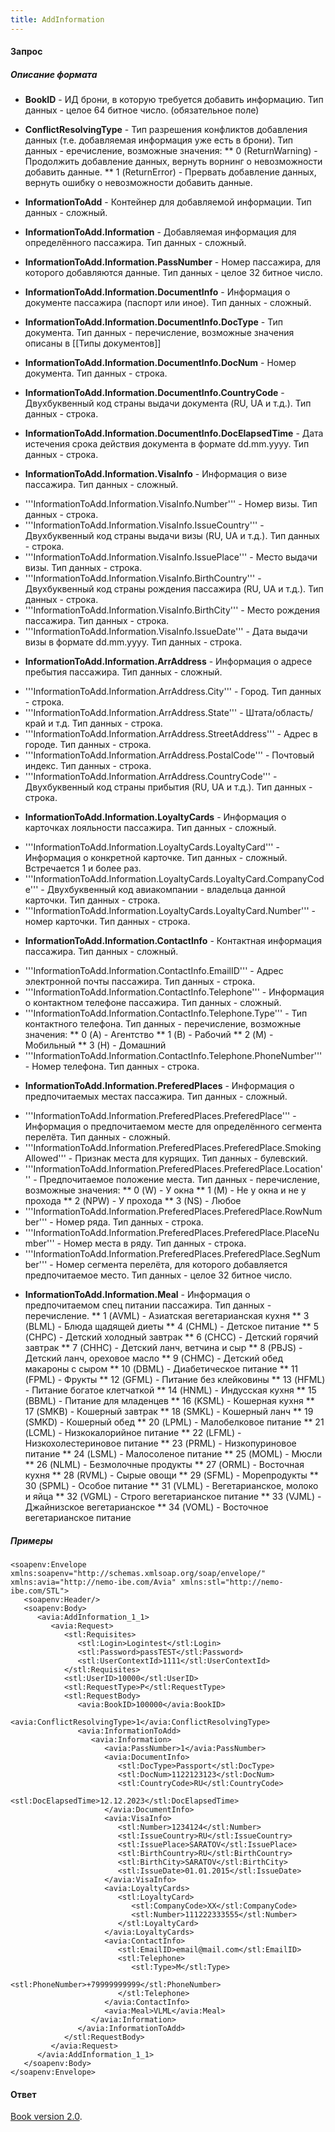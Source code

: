 ```yaml
---
title: AddInformation
---
```


#### Запрос

##### Описание формата

-   **BookID** - ИД брони, в которую требуется добавить информацию. Тип данных - целое 64 битное число. (обязательное поле)
-   **ConflictResolvingType** - Тип разрешения конфликтов добавления данных (т.е. добавляемая информация уже есть в брони). Тип данных - еречисление, возможные значения:
** 0 (ReturnWarning) - Продолжить добавление данных, вернуть ворнинг о невозможности добавить данные.
** 1 (ReturnError) - Прервать добавление данных, вернуть ошибку о невозможности добавить данные.
-   **InformationToAdd** - Контейнер для добавляемой информации. Тип данных - сложный.
-   **InformationToAdd.Information** - Добавляемая информация для определённого пассажира. Тип данных - сложный.
-   **InformationToAdd.Information.PassNumber** - Номер пассажира, для которого добавляются данные. Тип данных - целое 32 битное число.
- **InformationToAdd.Information.DocumentInfo** - Информация о документе пассажира (паспорт или иное). Тип данных - сложный.
- **InformationToAdd.Information.DocumentInfo.DocType** - Тип документа. Тип данных - перечисление, возможные значения описаны в [[Типы документов]]
- **InformationToAdd.Information.DocumentInfo.DocNum** - Номер документа. Тип данных - строка.
- **InformationToAdd.Information.DocumentInfo.CountryCode** - Двухбуквенный код страны выдачи документа (RU, UA и т.д.). Тип данных - строка.
- **InformationToAdd.Information.DocumentInfo.DocElapsedTime** - Дата истечения срока действия документа в формате dd.mm.yyyy. Тип данных - строка.


-   **InformationToAdd.Information.VisaInfo** - Информация о визе пассажира. Тип данных - сложный.
* '''InformationToAdd.Information.VisaInfo.Number''' - Номер визы. Тип данных - строка.
* '''InformationToAdd.Information.VisaInfo.IssueCountry''' - Двухбуквенный код страны выдачи визы (RU, UA и т.д.). Тип данных - строка.
* '''InformationToAdd.Information.VisaInfo.IssuePlace''' - Место выдачи визы. Тип данных - строка.
* '''InformationToAdd.Information.VisaInfo.BirthCountry''' - Двухбуквенный код страны рождения пассажира (RU, UA и т.д.). Тип данных - строка.
* '''InformationToAdd.Information.VisaInfo.BirthCity''' - Место рождения пассажира. Тип данных - строка.
* '''InformationToAdd.Information.VisaInfo.IssueDate''' - Дата выдачи визы в формате dd.mm.yyyy. Тип данных - строка.
-   **InformationToAdd.Information.ArrAddress** - Информация о адресе пребытия пассажира. Тип данных - сложный. 
* '''InformationToAdd.Information.ArrAddress.City''' - Город. Тип данных - строка.
* '''InformationToAdd.Information.ArrAddress.State''' - Штата/область/край и т.д. Тип данных - строка.
* '''InformationToAdd.Information.ArrAddress.StreetAddress''' - Адрес в городе. Тип данных - строка.
* '''InformationToAdd.Information.ArrAddress.PostalCode''' - Почтовый индекс. Тип данных - строка.
* '''InformationToAdd.Information.ArrAddress.CountryCode''' - Двухбуквенный код страны прибытия (RU, UA и т.д.). Тип данных - строка.
-   **InformationToAdd.Information.LoyaltyCards** - Информация о карточках лояльности пассажира. Тип данных - сложный.
* '''InformationToAdd.Information.LoyaltyCards.LoyaltyCard''' - Информация о конкретной карточке. Тип данных - сложный. Встречается 1 и более раз.
* '''InformationToAdd.Information.LoyaltyCards.LoyaltyCard.CompanyCode''' - Двухбуквенный код авиакомпании - владельца данной карточки. Тип данных - строка.
* '''InformationToAdd.Information.LoyaltyCards.LoyaltyCard.Number''' - номер карточки. Тип данных - строка.
-   **InformationToAdd.Information.ContactInfo** - Контактная информация пассажира. Тип данных - сложный.
* '''InformationToAdd.Information.ContactInfo.EmailID''' - Адрес электронной почты пассажира. Тип данных - строка.
* '''InformationToAdd.Information.ContactInfo.Telephone''' - Информация о контактном телефоне пассажира. Тип данных - сложный.
* '''InformationToAdd.Information.ContactInfo.Telephone.Type''' - Тип контактного телефона. Тип данных - перечисление, возможные значения:
** 0 (A) - Агентство
** 1 (B) - Рабочий
** 2 (M) - Мобильный
** 3 (H) - Домашний
* '''InformationToAdd.Information.ContactInfo.Telephone.PhoneNumber''' - Номер телефона. Тип данных - строка.
-   **InformationToAdd.Information.PreferedPlaces** - Информация о предпочитаемых местах пассажира. Тип данных - сложный.
* '''InformationToAdd.Information.PreferedPlaces.PreferedPlace''' - Информация о предпочитаемом месте для определённого сегмента перелёта. Тип данных - сложный.
* '''InformationToAdd.Information.PreferedPlaces.PreferedPlace.SmokingAllowed''' - Признак места для курящих. Тип данных - булевский.
* '''InformationToAdd.Information.PreferedPlaces.PreferedPlace.Location''' - Предпочитаемое положение места. Тип данных - перечисление, возможные значения:
** 0 (W) - У окна
** 1 (M) - Не у окна и не у прохода
** 2 (NPW) - У прохода
** 3 (NS) - Любое
* '''InformationToAdd.Information.PreferedPlaces.PreferedPlace.RowNumber''' - Номер ряда. Тип данных - строка.
* '''InformationToAdd.Information.PreferedPlaces.PreferedPlace.PlaceNumber''' - Номер места в ряду. Тип данных - строка.
* '''InformationToAdd.Information.PreferedPlaces.PreferedPlace.SegNumber''' - Номер сегмента перелёта, для которого добавляется предпочитаемое место. Тип данных - целое 32 битное число.
-   **InformationToAdd.Information.Meal** - Информация о предпочитаемом спец питании пассажира. Тип данных - перечисление. 
** 1 (AVML) - Азиатская вегетарианская кухня
** 3 (BLML) - Блюда щадящей диеты
** 4 (CHML) - Детское питание
** 5 (CHPC) - Детский холодный завтрак
** 6 (CHCC) - Детский горячий завтрак
** 7 (CHHC) - Детский ланч, ветчина и сыр
** 8 (PBJS) - Детский ланч, ореховое масло
** 9 (CHMC) - Детский обед макароны с сыром
** 10 (DBML) - Диабетическое питание
** 11 (FPML) - Фрукты
** 12 (GFML) - Питание без клейковины
** 13 (HFML) - Питание богатое клетчаткой
** 14 (HNML) - Индусская кухня
** 15 (BBML) - Питание для младенцев
** 16 (KSML) - Кошерная кухня
** 17 (SMKB) - Кошерный завтрак
** 18 (SMKL) - Кошерный ланч
** 19 (SMKD) - Кошерный обед
** 20 (LPML) - Малобелковое питание
** 21 (LCML) - Низкокалорийное питание
** 22 (LFML) - Низкохолестериновое питание
** 23 (PRML) - Низкопуриновое питание
** 24 (LSML) - Малосоленое питание
** 25 (MOML) - Мюсли
** 26 (NLML) - Безмолочные продукты
** 27 (ORML) - Восточная кухня
** 28 (RVML) - Сырые овощи
** 29 (SFML) - Морепродукты
** 30 (SPML) - Особое питание
** 31 (VLML) - Вегетарианское, молоко и яйца
** 32 (VGML) - Строго вегетарианское питание
** 33 (VJML) - Джайнизское вегетарианское
** 34 (VOML) - Восточное вегетарианское питание

##### Примеры

```
<soapenv:Envelope xmlns:soapenv="http://schemas.xmlsoap.org/soap/envelope/" xmlns:avia="http://nemo-ibe.com/Avia" xmlns:stl="http://nemo-ibe.com/STL">
   <soapenv:Header/>
   <soapenv:Body>
      <avia:AddInformation_1_1>
         <avia:Request>
            <stl:Requisites>
               <stl:Login>Logintest</stl:Login>
               <stl:Password>passTEST</stl:Password>
               <stl:UserContextId>1111</stl:UserContextId>
            </stl:Requisites>
            <stl:UserID>10000</stl:UserID>
            <stl:RequestType>P</stl:RequestType>
            <stl:RequestBody>
               <avia:BookID>100000</avia:BookID>
			   <avia:ConflictResolvingType>1</avia:ConflictResolvingType>
               <avia:InformationToAdd>
                  <avia:Information>
                     <avia:PassNumber>1</avia:PassNumber>
                     <avia:DocumentInfo>
                        <stl:DocType>Passport</stl:DocType>
                        <stl:DocNum>1122123123</stl:DocNum>
                        <stl:CountryCode>RU</stl:CountryCode>
                        <stl:DocElapsedTime>12.12.2023</stl:DocElapsedTime>
                     </avia:DocumentInfo>
                     <avia:VisaInfo>
                        <stl:Number>1234124</stl:Number>
                        <stl:IssueCountry>RU</stl:IssueCountry>
                        <stl:IssuePlace>SARATOV</stl:IssuePlace>
                        <stl:BirthCountry>RU</stl:BirthCountry>
                        <stl:BirthCity>SARATOV</stl:BirthCity>
                        <stl:IssueDate>01.01.2015</stl:IssueDate>
                     </avia:VisaInfo>
                     <avia:LoyaltyCards>
                        <stl:LoyaltyCard>
                           <stl:CompanyCode>XX</stl:CompanyCode>
                           <stl:Number>111222333555</stl:Number>
                        </stl:LoyaltyCard>
                     </avia:LoyaltyCards>
                     <avia:ContactInfo>
                        <stl:EmailID>email@mail.com</stl:EmailID>
                        <stl:Telephone>
                           <stl:Type>M</stl:Type>
                           <stl:PhoneNumber>+79999999999</stl:PhoneNumber>
                        </stl:Telephone>
                     </avia:ContactInfo>
                     <avia:Meal>VLML</avia:Meal>
                  </avia:Information>
               </avia:InformationToAdd>
            </stl:RequestBody>
         </avia:Request>
      </avia:AddInformation_1_1>
   </soapenv:Body>
</soapenv:Envelope>
```

#### Ответ

[Book version 2.0](/avia/common/book).